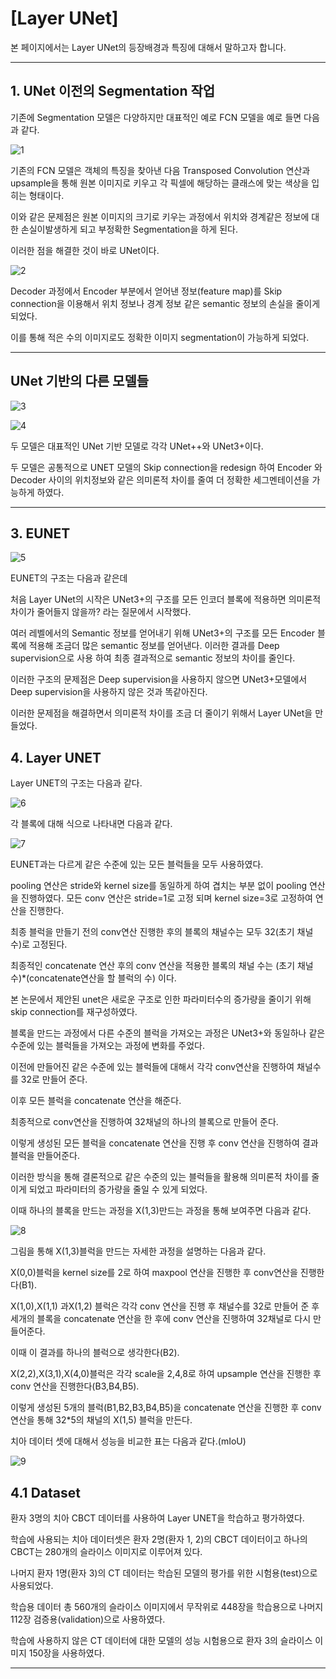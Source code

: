 # [Layer UNet]
본 페이지에서는 Layer UNet의 등장배경과 특징에 대해서 말하고자 합니다.

---
## 1. UNet 이전의 Segmentation 작업

기존에 Segmentation 모델은 다양하지만 대표적인 예로 FCN 모델을 예로 들면 다음과 같다.

![1](./img/FCN.png)

기존의 FCN 모델은 객체의 특징을 찾아낸 다음 Transposed Convolution 연산과 upsample을 통해 원본 이미지로 키우고 각 픽셀에 해당하는 클래스에 맞는 색상을 입히는 형태이다.

이와 같은 문제점은 원본 이미지의 크기로 키우는 과정에서 위치와 경계같은 정보에 대한 손실이발생하게 되고 부정확한 Segmentation을 하게 된다.

이러한 점을 해결한 것이 바로 UNet이다.

![2](./img/u-net-architecture.png)

Decoder 과정에서 Encoder 부분에서 얻어낸 정보(feature map)를 Skip connection을 이용해서 위치 정보나 경계 정보 같은 semantic 정보의 손실을 줄이게 되었다.

이를 통해 적은 수의 이미지로도 정확한 이미지 segmentation이 가능하게 되었다.

---
## UNet 기반의 다른 모델들

![3](./img/unet%2B%2B.png) 

![4](./img/unet3%2B.png)

두 모델은 대표적인 UNet 기반 모델로 각각 UNet++와 UNet3+이다.

두 모델은 공통적으로 UNET 모델의 Skip connection을 redesign 하여 Encoder 와 Decoder 사이의 위치정보와 같은 의미론적 차이를 줄여 더 정확한 세그멘테이션을 가능하게 하였다.


---
## 3. EUNET

![5](./img/EUNET.PNG)

EUNET의 구조는 다음과 같은데

처음 Layer UNet의 시작은 UNet3+의 구조를 모든 인코더 블록에 적용하면 의미론적 차이가 줄어들지 않을까? 라는 질문에서 시작했다.

여러 레벨에서의 Semantic 정보를 얻어내기 위해 UNet3+의 구조를 모든 Encoder 블록에 적용해 조금더 많은 semantic 정보를 얻어낸다. 이러한 결과를 Deep supervision으로 사용 하여 최종 결과적으로 semantic 정보의 차이를 줄인다.

이러한 구조의 문제점은 Deep supervision을 사용하지 않으면 UNet3+모델에서 Deep supervision을 사용하지 않은 것과 똑같아진다.

이러한 문제점을 해결하면서 의미론적 차이를 조금 더 줄이기 위해서 Layer UNet을 만들었다.

## 4. Layer UNET

Layer UNET의 구조는 다음과 같다.

![6](./img/LayerUNET.PNG)

각 블록에 대해 식으로 나타내면 다음과 같다.

![7](./img/eqn.PNG)

EUNET과는 다르게 같은 수준에 있는 모든 블럭들을 모두 사용하였다.

pooling 연산은 stride와 kernel size를 동일하게 하여 겹치는 부분 없이 pooling 연산을 진행하였다.
모든 conv 연산은 stride=1로 고정 되며 kernel size=3로 고정하여 연산을 진행한다.

최종 블럭을 만들기 전의 conv연산 진행한 후의 블록의 채널수는 모두 32(초기 채널 수)로 고정된다.

최종적인 concatenate 연산 후의 conv 연산을 적용한 블록의 채널 수는 (초기 채널 수)*(concatenate연산을 할 블럭의 수) 이다.

본 논문에서 제안된 unet은 새로운 구조로 인한 파라미터수의 증가량을 줄이기 위해 skip connection를 재구성하였다.

블록을 만드는 과정에서 다른 수준의 블럭을 가져오는 과정은 UNet3+와 동일하나 같은 수준에 있는 블럭들을 가져오는 과정에 변화를 주었다. 

이전에 만들어진 같은 수준에 있는 블럭들에 대해서 각각 conv연산을 진행하여 채널수를 32로 만들어 준다.

이후 모든 블럭을 concatenate 연산을 해준다.

최종적으로 conv연산을 진행하여 32채널의 하나의 블록으로 만들어 준다.

이렇게 생성된 모든 블럭을 concatenate 연산을 진행 후 conv 연산을 진행하여 결과 블럭을 만들어준다.

이러한 방식을 통해 결론적으로 같은 수준의 있는 블럭들을 활용해 의미론적 차이를 줄이게 되었고 파라미터의 증가량을 줄일 수 있게 되었다.

이때 하나의 블록을 만드는 과정을 X(1,3)만드는 과정을 통해 보여주면 다음과 같다.

![8](./img/makeblock.png)

그림을 통해 X(1,3)블럭을 만드는 자세한 과정을 설명하는 다음과 같다. 

X(0,0)블럭을 kernel size를 2로 하여 maxpool 연산을 진행한 후 conv연산을 진행한다(B1).

X(1,0),X(1,1) 과X(1,2)  블럭은 각각 conv 연산을 진행 후 채널수를 32로 만들어 준 후 세개의 블록을 concatenate 연산을 한 후에 conv 연산을 진행하여 32채널로 다시 만들어준다.

이때 이 결과를 하나의 블럭으로 생각한다(B2). 

X(2,2),X(3,1),X(4,0)블럭은 각각 scale을 2,4,8로 하여 upsample 연산을 진행한 후 conv 연산을 진행한다(B3,B4,B5).

이렇게 생성된 5개의 블럭(B1,B2,B3,B4,B5)을 concatenate 연산을 진행한 후 conv연산을 통해 32*5의 채널의 X(1,5) 블럭을 만든다.


치아 데이터 셋에 대해서 성능을 비교한 표는 다음과 같다.(mIoU)

![9](./img/power.PNG)

## 4.1 Dataset

환자 3명의 치아 CBCT 데이터를 사용하여 Layer UNET을 학습하고 평가하였다. 

학습에 사용되는 치아 데이터셋은 환자 2명(환자 1, 2)의 CBCT 데이터이고 하나의 CBCT는 280개의 슬라이스 이미지로 이루어져 있다. 

나머지 환자 1명(환자 3)의 CT 데이터는 학습된 모델의 평가를 위한 시험용(test)으로 사용되었다. 

학습용 데이터 총 560개의 슬라이스 이미지에서 무작위로 448장을 학습용으로 나머지 112장 검증용(validation)으로 사용하였다. 

학습에 사용하지 않은 CT 데이터에 대한 모델의 성능 시험용으로 환자 3의 슬라이스 이미지 150장을 사용하였다.



---